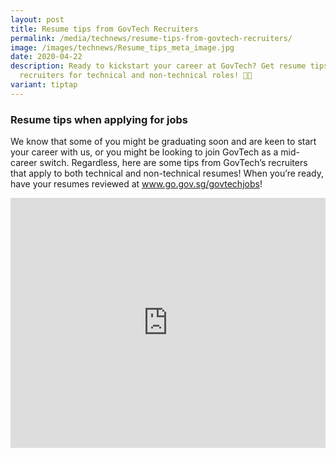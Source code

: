 ```yaml
---
layout: post
title: Resume tips from GovTech Recruiters
permalink: /media/technews/resume-tips-from-govtech-recruiters/
image: /images/technews/Resume_tips_meta_image.jpg
date: 2020-04-22
description: Ready to kickstart your career at GovTech? Get resume tips from our
  recruiters for technical and non-technical roles! 🚀💼
variant: tiptap
---
```

<h3>Resume tips when applying for jobs</h3>
<p>We know that some of you might be graduating soon and are keen to start
your career with us, or you might be looking to join GovTech as a mid-career
switch. Regardless, here are some tips from GovTech’s recruiters that apply
to both technical and non-technical resumes! When you’re ready, have your
resumes reviewed at&nbsp;<a href="http://www.go.gov.sg/govtechjobs" rel="noopener noreferrer nofollow" target="_blank">www.go.gov.sg/govtechjobs</a>!</p>
<p></p>
<div class="iframe-wrapper">
<iframe style="max-width: 100%;" height="400" width="100%" allowfullscreen="true" frameborder="0" src="https://www.youtube.com/embed/Vt_23ngom0U?si=Bravohn-r772IBK2"></iframe>
</div>
<p></p>